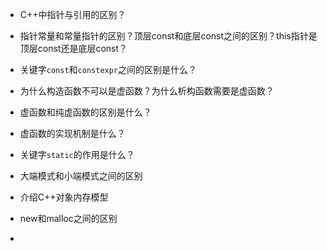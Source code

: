 + C++中指针与引用的区别？

+ 指针常量和常量指针的区别？顶层const和底层const之间的区别？this指针是顶层const还是底层const？
+ 关键字```const```和```constexpr```之间的区别是什么？
+ 为什么构造函数不可以是虚函数？为什么析构函数需要是虚函数？
+ 虚函数和纯虚函数的区别是什么？
+ 虚函数的实现机制是什么？
+ 关键字```static```的作用是什么？
+ 大端模式和小端模式之间的区别
+ 介绍C++对象内存模型
+ new和malloc之间的区别
+ 